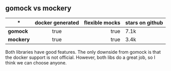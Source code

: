 ## gomock vs mockery

| *           | docker generated | flexible mocks | stars on github |
|-------------|:----------------:|---------------:|-----------------|
| **gomock**  |       true       |           true | 7.1k            |
| **mockery** |       true       |           true | 3.4k            |


Both libraries have good features. The only downside from gomock is that the docker support is not official.
However, both libs do a great job, so I think we can choose anyone. 